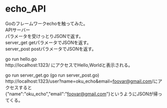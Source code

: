 # echo_API
Goのフレームワークechoを触ってみた。<br>
APIサーバー<br>
パラメータを受けっとりJSONで返す。<br>
server_get getパラメータでJSONを返す。<br>
server_post postパラメータでJSONを返す。<br>

go run hello.go<br>
http://localhost:1323/ にアクセスでHello,Worldと表示される。<br>

go run server_get.go (go run server_post.go) <br>
http://localhost:1323/user?name=oku_echo&email=foovar@gmail.com/にアクセスすると<br>
{"name":"oku_echo","email":"foovar@gmail.com"}というようにJSONが帰ってくる。<br>

